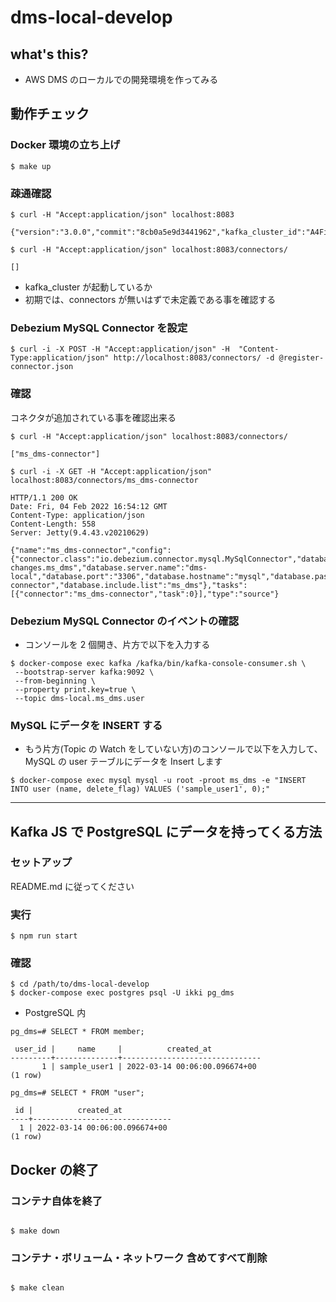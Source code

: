 # dms-local-develop

## what's this?

- AWS DMS のローカルでの開発環境を作ってみる

## 動作チェック

### Docker 環境の立ち上げ

```
$ make up
```

### 疎通確認

```
$ curl -H "Accept:application/json" localhost:8083

{"version":"3.0.0","commit":"8cb0a5e9d3441962","kafka_cluster_id":"A4Fi476dTauyDQw9Kv0EjQ"}

$ curl -H "Accept:application/json" localhost:8083/connectors/

[]
```

- kafka_cluster が起動しているか
- 初期では、connectors が無いはずで未定義である事を確認する

### Debezium MySQL Connector を設定

```
$ curl -i -X POST -H "Accept:application/json" -H  "Content-Type:application/json" http://localhost:8083/connectors/ -d @register-connector.json
```

### 確認

コネクタが追加されている事を確認出来る

```
$ curl -H "Accept:application/json" localhost:8083/connectors/

["ms_dms-connector"]

$ curl -i -X GET -H "Accept:application/json" localhost:8083/connectors/ms_dms-connector

HTTP/1.1 200 OK
Date: Fri, 04 Feb 2022 16:54:12 GMT
Content-Type: application/json
Content-Length: 558
Server: Jetty(9.4.43.v20210629)

{"name":"ms_dms-connector","config":{"connector.class":"io.debezium.connector.mysql.MySqlConnector","database.allowPublicKeyRetrieval":"true","database.user":"root","database.server.id":"1","tasks.max":"1","database.history.kafka.bootstrap.servers":"kafka:9092","database.history.kafka.topic":"schema-changes.ms_dms","database.server.name":"dms-local","database.port":"3306","database.hostname":"mysql","database.password":"root","name":"ms_dms-connector","database.include.list":"ms_dms"},"tasks":[{"connector":"ms_dms-connector","task":0}],"type":"source"}
```

### Debezium MySQL Connector のイベントの確認

- コンソールを 2 個開き、片方で以下を入力する

```
$ docker-compose exec kafka /kafka/bin/kafka-console-consumer.sh \
 --bootstrap-server kafka:9092 \
 --from-beginning \
 --property print.key=true \
 --topic dms-local.ms_dms.user
```

### MySQL にデータを INSERT する

- もう片方(Topic の Watch をしていない方)のコンソールで以下を入力して、MySQL の user テーブルにデータを Insert します

```
$ docker-compose exec mysql mysql -u root -proot ms_dms -e "INSERT INTO user (name, delete_flag) VALUES ('sample_user1', 0);"
```

---

## Kafka JS で PostgreSQL にデータを持ってくる方法

### セットアップ

README.md に従ってください

### 実行

```
$ npm run start
```

### 確認

```
$ cd /path/to/dms-local-develop
$ docker-compose exec postgres psql -U ikki pg_dms
```

- PostgreSQL 内

```
pg_dms=# SELECT * FROM member;

 user_id |     name     |          created_at
---------+--------------+-------------------------------
       1 | sample_user1 | 2022-03-14 00:06:00.096674+00
(1 row)
```

```
pg_dms=# SELECT * FROM "user";

 id |          created_at
----+-------------------------------
  1 | 2022-03-14 00:06:00.096674+00
(1 row)
```

## Docker の終了

### コンテナ自体を終了

```

$ make down

```

### コンテナ・ボリューム・ネットワーク 含めてすべて削除

```

$ make clean

```

```

```
